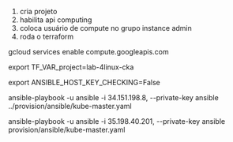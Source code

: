 1. cria projeto
1. habilita api computing
1. coloca usuário de compute no grupo instance admin
1. roda o terraform

gcloud services enable compute.googleapis.com

export TF_VAR_project=lab-4linux-cka

export  ANSIBLE_HOST_KEY_CHECKING=False

ansible-playbook -u ansible -i 34.151.198.8, --private-key ansible ../provision/ansible/kube-master.yaml 

ansible-playbook -u ansible -i 35.198.40.201, --private-key ansible provision/ansible/kube-master.yaml